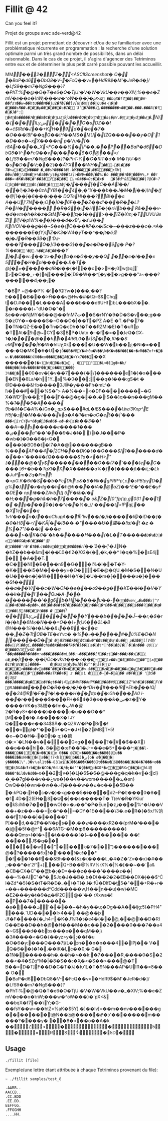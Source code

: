 # Fillit @ 42
Can you feel it?

Projet de groupe avec ade-verd@42

Fillit est un projet permettant de découvrir et/ou de se familiariser avec une problématique récurrente en programmation : la recherche d'une solution optimale parmi un très grand nombre de possibilités, dans un délai raisonnable. Dans le cas de ce projet, il s'agira d'agencer des Tetriminos entre eux et de déterminer le plus petit carré possible pouvant les accueillir.


MM *   ��       2�      Z�       <    ASCII   Screenshot�  O�
�BaP�d6�DbQ8�V-�FcQ��v=�HdR9$�M'�JeR�d�]/�LfS9��m7�NgS���}?�PhT:%�@�Q�T�e6�O�TjU:�V�W�VkU��v�_�XlV;%��e�ZmV�e��o�\nW;���w�^oW���}�`pX<&
��bqX�f7��\���W-��fsY��w=��htU���M��juZ�f�]��lv[8�m�� Qu� A-��	� ���sR�� .���p� ����� c�I�̀ 3"�ذ� ��7;��������<����.���.���A[�f��J�  ": �4  �a�����7���8�C��LUőjz���P�Q� �o Y� �&\� pV.�@z �yd ��w�` .\  N/� {�� ILy ض ���Ʊ�sǱ��!�+č$IRd� J��+KH� 9 d��o�7�  �O���!8F��qG��!H��MS�MU�[ZQ������y�O` 1
� D��o�~x X����n  p� Vu�[�  r8Ar����_X <FC���% �|F��,��P��BaP�d6�DbQ8�V-�FcQ��v�j����$�O@��=/�LfS9��m7�NgS���}?�PhT:%�G�RiT�d�
M�TjU:�5 �s �D��V;��2\��ÄYX��WH�`�� - �\ ���
7�< a(�a͆W����
�ˍ��sY����l�\.WK����\��X���͐rXH| ��w[��!Z�W�+%�s��ry\�g7���tz]>�W�=���]��%:�o 
����� ? �����H%,F
��!���=~�K� V���'��1� P $���  .<O#��=Oc� �x� 	�l�đ*&5 9�@ ��|?@C�~?Ĺb ��*� �@�L{�� ��(I�j`�/���[�C��AI��/��1̓,�3��0zA YB)��4 �,�"X���b��J�M�j��)\h� (f�@ |1��|�6���:���
DQTeH!���? B!�٘ �ɢ 
A�� U]'7N��;O�|0� 6F���Z�� d'���R��L?  P�\ H� ����
 �R�S� ;�H E� {�rHb�� R_&���v-�d�vm�h�k�z�StMF��[ҵ�1��>��]Z�Xm;�TUVUՅeZ!	l[V�p\W%� �)���d�xB'ݚ  �s\J��
K(VOV���g�I�~S�e�(C���#P�x�ISc�~���z���c�.=A�������E�fYրiZ�K3�W4�yT��^��jt�ö웇	�j�J�R��3B�{ߵDܦ-���?���O�]/3���G]���e�̈0��ēg�	P�?%�`�Q� '�@.%��Ά���`��Y  ]�ۀ�wހ��'z>��{ס�x�G��y�� Q	��ϲ�!�� �x	5��H� pI�����J)�T � @[� =�����q!B�l��*(�!��c�> H�;0w@q[`\
 >�C��_+�}ej����|D9�W��^[�y��>g���"a~���?���l��d;��;�	

"�BP +@ � �P%
 � !�!Ql ?w�]���;��?E���B���>Ȟ���v@Hw�#�tQ~$&Chq t�D.#���L����A���b���d6UHf)bL���bX��. �r����)+"dU�O�"�؝&e��v�NjMY�5��@��fnMٽ7��S�rNY�9�D�S�v��;g��S�zOY�=����S�~O��O�|��T�PZ
A�E	�T.�P�7�
�TN�QZ-E���Tn�Q�cDh�!�T��RZMI�E)�T�uRp
�TAt�!h@ ~CY�3BP�Uatx	� - �f �=��*)eQ�GX֊1�)  ���@� �hl�4R6L0�k|3�l �,I0��S
eM 6���|B*�W�5l UڿXk����U��W�b��غ׊�Ni�=����:�Q�MK�6�U�`jŎ��B�VBY�=h0u� V��\k�K�v��V��[��r�vR��Zof+��w.�\��K����ǄU��xx���  8�� A� �<Y  x7���` ��X	������`[�<)bt�0�a�o  ,	�^ "�L<� [g�< �b /���@��]k�v���E�F���o� �8���}Ɔ%���`�00 �xv�[�v��߼7���{�/]������e1�)�x����EN�8L a\/�h1Y_a%�0��; ��q�!���:gS�t	� @D����&  Hb����0 J@�y���Fh�mL^�	I\���#� �%S�">	A�%��=<�DF��� ����~�G X�WDˤv��;Y��  F��@�g���.�:$��}q��n���gM��%�*1��5�A���� 9b�M�C�A*%�/Gn�ݻɶx&���#*qL�iE&����\˩w/3Kxp^E
H 5f�כf�M��/���#a�A�1�m�oC�e!��|'���` 
���<1rCYɸw*6�g�3�e�6�-e�~�>i�b`��3��!��A~�s�����e����1���
�ې���a"��'�*��9�J�l� }i�J���P�	�wb�]�0�� 8�j<G�  ���(�BO8�t�I7�A�@������gB��
%��*� AP��4�|2CH���DK�{��G���$/1� �����d����>'���#�{Q������&?a�<�H>"{���@�!y$���������O��(7�'���)e�G����੩6+�*b��TgXl�X�X��`��`��a%�f�[����j\��ii,;�Lk�JuPm�Zq�Pm!�<pG.K�6d�S��b�PcDk\c&�S�Nk�gPRP^p',c�sPB!pyD�g%�)  �x�dg��h�h@ h����iA�@ aZ]��^E�^��_E�yF�DЕ�
np`f�`��ZAv  bЩ
бF�i&�i�
�H;���g�h&�h�7�����
o&Z�[0"fp(\p,g031
��1
�
�p���0�]��^e� �_%�_!/
����t<lPqĻ�� �X1e�k�q
1vV�� �n�/��aChupA ��1ĥ'lw��(�}i�����I@�iD��(��0�H8�<{�KȂ|��I8�� �"��*��̔Ʉ݃�讙��!is!�!	�z	� %�7"(���)	���a ���>�iK�0�'�$h�$�۠ ����H���(�L�T�����`�D�%�3�ot��G&�p�(� ���"銐�I����'r�'�T��އ)B��u����D����r`I��'2�*�{'�J N�  �hZ��b��&m�I��Ľ0�t!2�/҅02�(�,�k,��*
l�q�%�sE4j �	�A��T.
�C��N)�E���n9�G��I%�I��T�Y-�K���i5�M����y=�O��E�@�ԚU.�M�S��N�U�U���n�]�W���H�Y��U��m�[����u�]����Sf�_�	��a��V/��c�W�O)��e���o9��g��KE��i��V�Y��k��I'�� Qu� A-��	� ������'�g6  ̈ b�Hj ����u�� -�`� �wvvݾ�w���x|^?&��<�3��=�p��>,����˶�O�t�7���8�D�n��R �*D  ��<��� ��$���?���q�{#��L5f� ��Vt�� �	�  ��`{!�� ILy ض �����Y ���b� �� �Ĵ~��r,�$�rl�(�h�6Mӄ� N���=O��)+rĵ.K��2L�B	@H���%I�t�)J��&ۀ��B :�c�a
�� ,�Z�TtOB�TE�eYvc� �%�މ����� #�ύ%E�D�N
|����� D�`�
�횪Z6��k�Ę �Cm�w�"��z���q\�u�� p� Z��l[V彄/�� wP��gĊ,�����chU��X��m��fk�f�]��a� �!* "���b]�ʹ��n��� U0/����Q/Xv&D
�Ж
^��p�����h�6��m:ә������8�mL {��:~������{f��z(��:���/��s�L c�؁�`�| rܺ��܆��i}Oc�vkvt���<�*�`�~ �Lv��c�  $�D0w ��^ |x@ ���1Y�Bc�L}����~	� �xOu�y�w]�}�x^'� ā)�D
���>����c�vķ���^���Y�=��� �<.$���z��<����a� qЪ  ���V�a��  b�I��w��"���w��aTK��4� z � �!L 
��~�=�&��
N�F� �
'b5�
�j3@ 2	�� �J�����q�E�b�Y�qt�4�\4p �4MF��#HPK��0�8� #9�� 1Z"Wh�� {���F(� @RJ���h��` �� �C � R���)�*}��^DH�#���!R*Eh���\!Q|��24@ R!� F�1�\����H��#p ��:Gh��� A0\ 	i-���r�_����$��� FH�84�3�s��� &�ڛ�z�Y� ����rVK�y3&樮��fm�پW�쟔2�R�yS*�l���)����c�u��� G��*[M���I�.A����X�TJ?Q����e��34$$Ӑ�.�QZRW�P�Br�!��v gI�*'��5*�Q*�J*I�2iMBT*5!�e~�Ѻ�H�-�Dt�
q;)�麟ʠ�:=`�LN��v����G<g����?�#�$��X}��o��� hi� .	8�@�:eF��1�J -=��e�5+���˃`j���l-����Q��|E� �<��� ie 0��� @Z0 >������q��B�]@u��
����Z��sHH��(a�֮�!7<h]�0b��J�ۻ{o�
ø����|ý�����݋\".З�vԄal1t��-83a$���&���X���3Ʒt���u�6B��b���@�4�7���+o��徸 �\D&A�ͱƗrb��r�CO�/6dػ�/�;�d'"�{��Hp�XO*�v �� R X>���z hL塳����"�il�v�d��+O`��2t v�[�ǈ�6$�6�@���g�ֻׄq�k݁�v�؛cl}�͵��ٛ7gl���v��څwe�]��v��ۛwom�����ܛ�sn}ѺwQ��[�wn��w��ޛԤ����w��ߛ�o���5B��
�:kPQ�:H�c�v�)�<g���5�i���d2~P�է���0�8��1
4D�2(EH�j8�ѿ�|��s�����T�
T(eV�R�YKiu/�ƙS:iMi�7���wO)�>�ވ��"�P�Eue�zڒ���%^�U��V�� +�z��+��=c�^��|=�DY�1E����\3�.e� R�]�5x/%饷��f1l/���|�����?P[��d,��2P ��N�ps��.��ש����xR2��{prM�ʴ�����j@�5f�@۳^
��6ATٛG-�M�ȹ6���������}���Qms>I�I�> �t�����[�]~������� ��!����J$�q�� �� ��w�"���k�7��")����� ����@�?�����!b!�!���!�c!��* �!��1��R��&Bh���)&z�(����L,�4�Z�'Zv��x)�#��,:�� �*�e'2f'+), ��Q+B��@ %RV%rX%�|%�[��~��` a& �CB�CX�C"��껪b�;�D*���z����'����z��|��~%�A(C"�º�, $Jq�J��B�,b�D\(��2�2�EB��DX�j��$^ĊI�Zd*�5(�S�tT�R�E�_�\�T]�,I�:fŪ�DlfD�ƫ5�"��+R�+r�+��+������d*Cdd�����w,H��n��u)�w)�MC
�E2���y�t�9�д�@2C@ �'��	rXx wa�!�P��7���� ���
�a�j ���ܒ'��� �~�ɦ�y��u;�Og��A� �i  jg:5(�PH4"���.` UD��� �l> 4��
� �@��j x
Jf�F����{�_h4:-�K�J%R�t�e4�(��@,� �@l��D�R)G��E��D��h�j9�H���M��o���2����0���7��a4�~G$��d��bbs���e���qM��j\	�3#����<�G�{��yz>y�;��f�u
�O�6�y:�� �O���7ꣶ (L�ϧn��n�n���4�IPj�� V� 
. Q�6��(�1�.��iK�Ļc��0;�
G� �1N�������h�.��h�>��k:�7����Rܹ.����0�S�2��<�4�SZq*M�|�8�S��:�Ӽ�<�S��>���@�T	B��=D�T]F��D�G�T�)J�Խ1L�T�9N���AP�UIR��=8���  O�
�BaP�d6�DbQ8�V-�FcQ��v=�HdR9$�M'�JeR�d�]/�LfS9��m7�NgS���}?�PhT:%�@�Q�T�e6�O�TjU:�V�W�VkU��v�_�XlV;%��e�ZmV�e��o�\nW;���w�^oW���}�`pX<&
��bqX�f7��\Y;�G-��fsY��w=��htZ=%aK� $5Y].�]��lv[=��m��nv������g� � �� �� � t@ N��כ�ߝ�����@ݏ'�������m����� ?� ���y�  �󥧼�8�<��o�� A�k ��      Z       <        �                    �                   5        �       =       R       S      ؇i                 �  5   D  �    

## Usage
`./fillit [file]`

Exemple(une lettre étant attribuée à chaque Tetriminos provenant du file):
```
~ ./fillit samples/test_8

.AABB..
AACCB..
.CC.BDD
.EE.DD.
EEFFGG.
.FFGGHH
....HH.
```